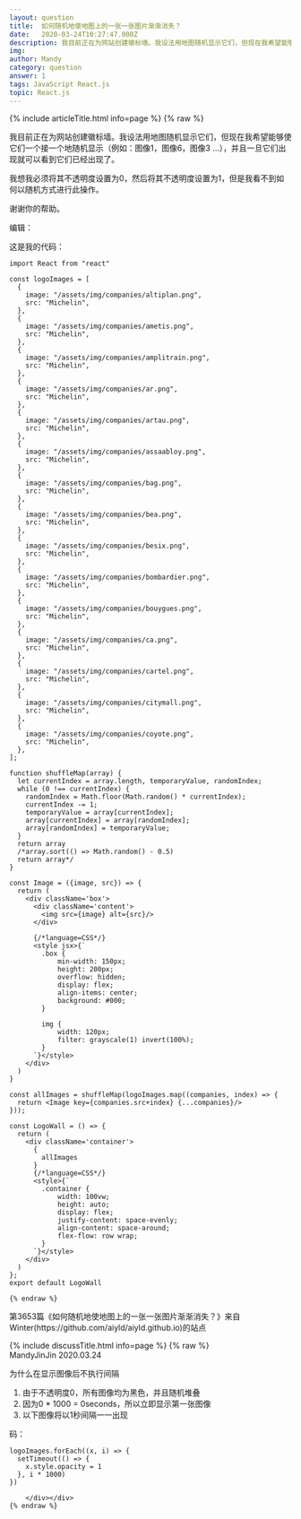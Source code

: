 ```yaml
---
layout: question
title:  如何随机地使地图上的一张一张图片渐渐消失？
date:   2020-03-24T10:27:47.000Z
description: 我目前正在为网站创建徽标墙。我设法用地图随机显示它们，但现在我希望能够使它们一个接一个地随机显示（例如：图像1，图像6，图像3 ...），并且一旦它们出现...
img: 
author: Mandy
category: question
answer: 1
tags: JavaScript React.js
topic: React.js
---
```

<div class="article-root">
  <div class="article">
    {% include articleTitle.html info=page %}
    {% raw %}
    <div class="article-content"><p><font style="vertical-align: inherit;"><font style="vertical-align: inherit;">我目前正在为网站创建徽标墙。</font><font style="vertical-align: inherit;">我设法用地图随机显示它们，但现在我希望能够使它们一个接一个地随机显示（例如：图像1，图像6，图像3 ...），并且一旦它们出现就可以看到它们已经出现了。</font></font></p>

<p><font style="vertical-align: inherit;"><font style="vertical-align: inherit;">我想我必须将其不透明度设置为0，然后将其不透明度设置为1，但是我看不到如何以随机方式进行此操作。</font></font></p>

<p><font style="vertical-align: inherit;"><font style="vertical-align: inherit;">谢谢你的帮助。</font></font></p>

<p><font style="vertical-align: inherit;"><font style="vertical-align: inherit;">编辑：</font></font></p>

<p><font style="vertical-align: inherit;"><font style="vertical-align: inherit;">这是我的代码：</font></font></p>

<pre><code>import React from "react"<font></font>
<font></font>
const logoImages = [<font></font>
  {<font></font>
    image: "/assets/img/companies/altiplan.png",<font></font>
    src: "Michelin",<font></font>
  },<font></font>
  {<font></font>
    image: "/assets/img/companies/ametis.png",<font></font>
    src: "Michelin",<font></font>
  },<font></font>
  {<font></font>
    image: "/assets/img/companies/amplitrain.png",<font></font>
    src: "Michelin",<font></font>
  },<font></font>
  {<font></font>
    image: "/assets/img/companies/ar.png",<font></font>
    src: "Michelin",<font></font>
  },<font></font>
  {<font></font>
    image: "/assets/img/companies/artau.png",<font></font>
    src: "Michelin",<font></font>
  },<font></font>
  {<font></font>
    image: "/assets/img/companies/assaabloy.png",<font></font>
    src: "Michelin",<font></font>
  },<font></font>
  {<font></font>
    image: "/assets/img/companies/bag.png",<font></font>
    src: "Michelin",<font></font>
  },<font></font>
  {<font></font>
    image: "/assets/img/companies/bea.png",<font></font>
    src: "Michelin",<font></font>
  },<font></font>
  {<font></font>
    image: "/assets/img/companies/besix.png",<font></font>
    src: "Michelin",<font></font>
  },<font></font>
  {<font></font>
    image: "/assets/img/companies/bombardier.png",<font></font>
    src: "Michelin",<font></font>
  },<font></font>
  {<font></font>
    image: "/assets/img/companies/bouygues.png",<font></font>
    src: "Michelin",<font></font>
  },<font></font>
  {<font></font>
    image: "/assets/img/companies/ca.png",<font></font>
    src: "Michelin",<font></font>
  },<font></font>
  {<font></font>
    image: "/assets/img/companies/cartel.png",<font></font>
    src: "Michelin",<font></font>
  },<font></font>
  {<font></font>
    image: "/assets/img/companies/citymall.png",<font></font>
    src: "Michelin",<font></font>
  },<font></font>
  {<font></font>
    image: "/assets/img/companies/coyote.png",<font></font>
    src: "Michelin",<font></font>
  },<font></font>
];<font></font>
<font></font>
function shuffleMap(array) {<font></font>
  let currentIndex = array.length, temporaryValue, randomIndex;<font></font>
  while (0 !== currentIndex) {<font></font>
    randomIndex = Math.floor(Math.random() * currentIndex);<font></font>
    currentIndex -= 1;<font></font>
    temporaryValue = array[currentIndex];<font></font>
    array[currentIndex] = array[randomIndex];<font></font>
    array[randomIndex] = temporaryValue;<font></font>
  }<font></font>
  return array<font></font>
  /*array.sort(() =&gt; Math.random() - 0.5)<font></font>
  return array*/<font></font>
}<font></font>
<font></font>
const Image = ({image, src}) =&gt; {<font></font>
  return (<font></font>
    &lt;div className='box'&gt;<font></font>
      &lt;div className='content'&gt;<font></font>
        &lt;img src={image} alt={src}/&gt;<font></font>
      &lt;/div&gt;<font></font>
<font></font>
      {/*language=CSS*/}<font></font>
      &lt;style jsx&gt;{`<font></font>
        .box {<font></font>
            min-width: 150px;<font></font>
            height: 200px;<font></font>
            overflow: hidden;<font></font>
            display: flex;<font></font>
            align-items: center;<font></font>
            background: #000;<font></font>
        }<font></font>
<font></font>
        img {<font></font>
            width: 120px;<font></font>
            filter: grayscale(1) invert(100%);<font></font>
        }<font></font>
      `}&lt;/style&gt;<font></font>
    &lt;/div&gt;<font></font>
  )<font></font>
}<font></font>
<font></font>
const allImages = shuffleMap(logoImages.map((companies, index) =&gt; {<font></font>
  return &lt;Image key={companies.src+index} {...companies}/&gt;<font></font>
}));<font></font>
<font></font>
const LogoWall = () =&gt; {<font></font>
  return (<font></font>
    &lt;div className='container'&gt;<font></font>
      {<font></font>
        allImages<font></font>
      }<font></font>
      {/*language=CSS*/}<font></font>
      &lt;style&gt;{`<font></font>
        .container {<font></font>
            width: 100vw;<font></font>
            height: auto;<font></font>
            display: flex;<font></font>
            justify-content: space-evenly;<font></font>
            align-content: space-around;<font></font>
            flex-flow: row wrap;<font></font>
        }<font></font>
      `}&lt;/style&gt;<font></font>
    &lt;/div&gt;<font></font>
  )<font></font>
};<font></font>
export default LogoWall<font></font>
</code></pre></div>
    {% endraw %}
  </div>
  <p class="winter_mark">第3653篇《如何随机地使地图上的一张一张图片渐渐消失？》来自Winter(https://github.com/aiyld/aiyld.github.io)的站点</p>
  <div class="discuss-wrapper">
    {% include discussTitle.html info=page %}
    {% raw %}
    <div class="discuss-item">
        <div class="discuss-parent">
          <div class="discuss-meta">
            <span class="discuss-user">MandyJinJin</span>
            <span class="discuss-time">2020.03.24</span>
          </div>
          <div class="discuss-comment"><p><font style="vertical-align: inherit;"><font style="vertical-align: inherit;">为什么在显示图像后不执行间隔</font></font></p>

<ol>
<li><font style="vertical-align: inherit;"><font style="vertical-align: inherit;">由于不透明度0，所有图像均为黑色，并且随机堆叠</font></font></li>
<li><font style="vertical-align: inherit;"><font style="vertical-align: inherit;">因为0 * 1000 = 0seconds，所以立即显示第一张图像</font></font></li>
<li><font style="vertical-align: inherit;"><font style="vertical-align: inherit;">以下图像将以1秒间隔一一出现</font></font></li>
</ol>

<p><font style="vertical-align: inherit;"><font style="vertical-align: inherit;">码：</font></font></p>

<pre><code>logoImages.forEach((x, i) =&gt; {<font></font>
  setTimeout(() =&gt; {<font></font>
    x.style.opacity = 1<font></font>
  }, i * 1000)<font></font>
})<font></font>
</code></pre></div>
        </div></div>
    {% endraw %}
  </div>
<div>
